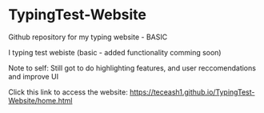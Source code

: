 # TypingTest-Website
Github repository for my typing website - BASIC

I typing test webiste (basic - added functionality comming soon)

Note to self:
Still got to do highlighting features, and user reccomendations and improve UI

Click this link to access the website: https://teceash1.github.io/TypingTest-Website/home.html
